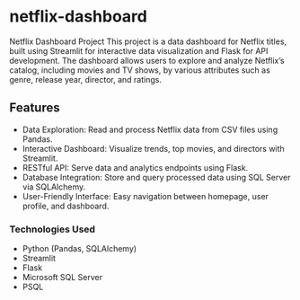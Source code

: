 # netflix-dashboard
Netflix Dashboard Project This project is a data dashboard for Netflix titles, built using Streamlit for interactive data visualization and Flask for API development. The dashboard allows users to explore and analyze Netflix’s catalog, including movies and TV shows, by various attributes such as genre, release year, director, and ratings.

## Features
- Data Exploration: Read and process Netflix data from CSV files using Pandas.
- Interactive Dashboard: Visualize trends, top movies, and directors with Streamlit.
- RESTful API: Serve data and analytics endpoints using Flask.
- Database Integration: Store and query processed data using SQL Server via SQLAlchemy.
- User-Friendly Interface: Easy navigation between homepage, user profile, and dashboard.

### Technologies Used
- Python (Pandas, SQLAlchemy)
- Streamlit
- Flask
- Microsoft SQL Server
- PSQL
